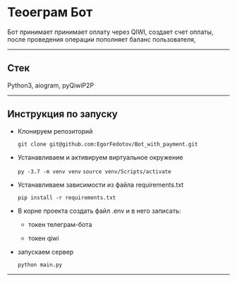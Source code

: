 
# Теоеграм Бот
Бот принимает принимает оплату через QIWI, создает счет оплаты, после проведения операции пополняет баланс пользователя,
***

## Стек
Python3, aiogram, pyQiwiP2P
***

## Инструкция по запуску
* Клонируем репозиторий

	`
	git clone git@github.com:EgorFedotov/Bot_with_payment.git
	`


* Устанавливаем и активируем виртуальное окружение  

	`
    py -3.7 -m venv venv
    `
    `
    source venv/Scripts/activate
    `
   
   
* Устанавливаем зависимости из файла requirements.txt
 
	`
    pip install -r requirements.txt
    `
 

* В корне проекта создать файл .env и в него записать:

    - токен телеграм-бота

    - токен qiwi 


* запускаем сервер 

    `
	python main.py
    `
***